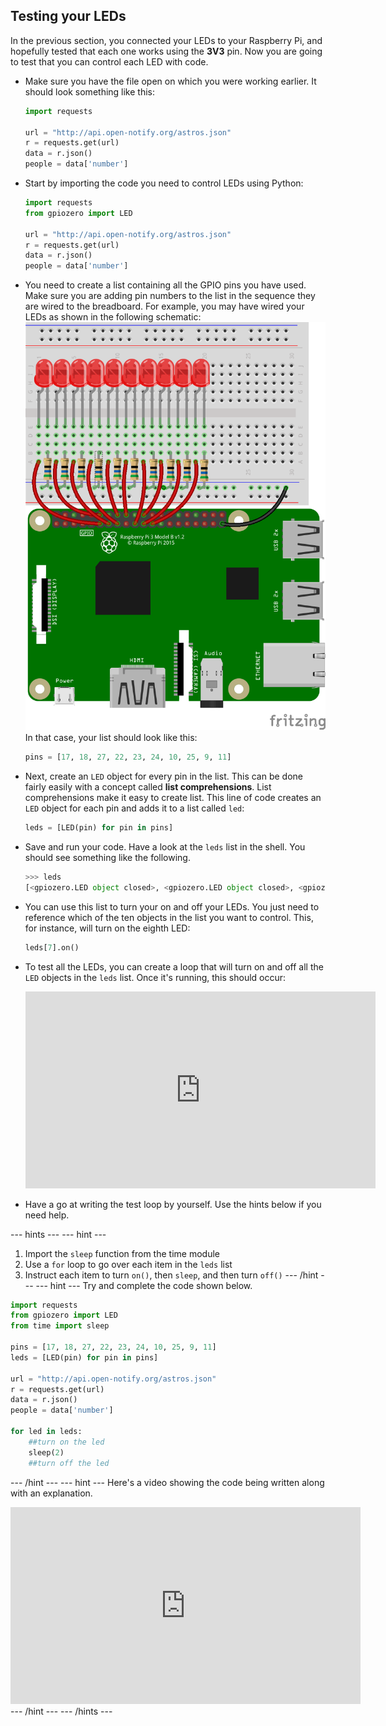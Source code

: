 ## Testing your LEDs

In the previous section, you connected your LEDs to your Raspberry Pi, and hopefully tested that each one works using the **3V3** pin. Now you are going to test that you can control each LED with code.

- Make sure you have the file open on which you were working earlier. It should look something like this:

	```python
	import requests

	url = "http://api.open-notify.org/astros.json"
	r = requests.get(url)
	data = r.json()
	people = data['number']
	```

- Start by importing the code you need to control LEDs using Python:

	```python
	import requests
	from gpiozero import LED

	url = "http://api.open-notify.org/astros.json"
	r = requests.get(url)
	data = r.json()
	people = data['number']
	```

- You need to create a list containing all the GPIO pins you have used. Make sure you are adding pin numbers to the list in the sequence they are wired to the breadboard. For example, you may have wired your LEDs as shown in the following schematic:
  ![circuit](images/circuit.png)
  In that case, your list should look like this:
  
	```python
	pins = [17, 18, 27, 22, 23, 24, 10, 25, 9, 11]
	```
- Next, create an `LED` object for every pin in the list. This can be done fairly easily with a concept called **list comprehensions**. List comprehensions make it easy to create list. This line of code creates an `LED` object for each pin and adds it to a list called `led`:

	```python
	leds = [LED(pin) for pin in pins]
	```
- Save and run your code. Have a look at the `leds` list in the shell. You should see something like the following.

	```python
	>>> leds
	[<gpiozero.LED object closed>, <gpiozero.LED object closed>, <gpiozero.LED object closed>, <gpiozero.LED object closed>, <gpiozero.LED object closed>, <gpiozero.LED object closed>, <gpiozero.LED object closed>, <gpiozero.LED object closed>, <gpiozero.LED object closed>, <gpiozero.LED object closed>]
	```

- You can use this list to turn your on and off your LEDs. You just need to reference which of the ten objects in the list you want to control. This, for instance, will turn on the eighth LED:

	```python
	leds[7].on()
	```

- To test all the LEDs, you can create a loop that will turn on and off all the `LED` objects in the `leds` list. Once it's running, this should occur:

	<iframe width="560" height="315" src="https://www.youtube.com/embed/eDpoLvuIEUE" frameborder="0" allowfullscreen></iframe>

- Have a go at writing the test loop by yourself. Use the hints below if you need help.

--- hints --- --- hint ---
1. Import the `sleep` function from the time module
2. Use a `for` loop to go over each item in the `leds` list
3. Instruct each item to turn `on()`, then `sleep`, and then turn `off()`
--- /hint --- --- hint ---
Try and complete the code shown below.
```python
import requests
from gpiozero import LED
from time import sleep

pins = [17, 18, 27, 22, 23, 24, 10, 25, 9, 11]
leds = [LED(pin) for pin in pins]

url = "http://api.open-notify.org/astros.json"
r = requests.get(url)
data = r.json()
people = data['number']

for led in leds:
    ##turn on the led
    sleep(2)
	##turn off the led
```
--- /hint --- --- hint ---
Here's a video showing the code being written along with an explanation.
<iframe width="560" height="315" src="https://www.youtube.com/embed/HIXo7UGAJ1I" frameborder="0" allowfullscreen></iframe>
--- /hint --- --- /hints ---
